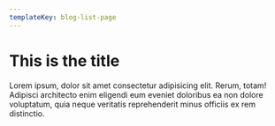 ```yaml
---
templateKey: blog-list-page
---
```


# This is the title

Lorem ipsum, dolor sit amet consectetur adipisicing elit. Rerum, totam! Adipisci architecto enim eligendi eum eveniet doloribus ea non dolore voluptatum, quia neque veritatis reprehenderit minus officiis ex rem distinctio.
